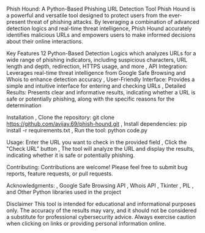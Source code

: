 Phish Hound: A Python-Based Phishing URL Detection Tool
Phish Hound is a powerful and versatile tool designed to protect users from the ever-present threat of phishing attacks. By leveraging a combination of advanced detection logics and real-time threat intelligence, Phish Hound accurately identifies malicious URLs and empowers users to make informed decisions about their online interactions.

Key Features
     12 Python-Based Detection Logics which analyzes URLs for a wide range of phishing indicators, including suspicious characters, URL length and depth, redirection, HTTPS usage, and more
     , API Integration: Leverages real-time threat intelligence from Google Safe Browsing and Whois to enhance detection accuracy
     , User-Friendly Interface: Provides a simple and intuitive interface for entering and checking URLs
     , Detailed Results: Presents clear and informative results, indicating whether a URL is safe or potentially phishing, along with the specific reasons for the determination
     
Installation
     , Clone the repository: git clone https://github.com/avijay.69/phish-hound.git
     , Install dependencies: pip install -r requirements.txt
     , Run the tool: python code.py
     
Usage: 
      Enter the URL you want to check in the provided field
     , Click the "Check URL" button
     , The tool will analyze the URL and display the results, indicating whether it is safe or potentially phishing.
     
Contributing: 
     Contributions are welcome! Please feel free to submit bug reports, feature requests, or pull requests. 

Acknowledgments: 
     , Google Safe Browsing API
     , Whois API
     , Tkinter
     , PIL
     , and Other Python libraries used in the project
     
Disclaimer
This tool is intended for educational and informational purposes only. The accuracy of the results may vary, and it should not be considered a substitute for professional cybersecurity advice. Always exercise caution when clicking on links or providing personal information online.
